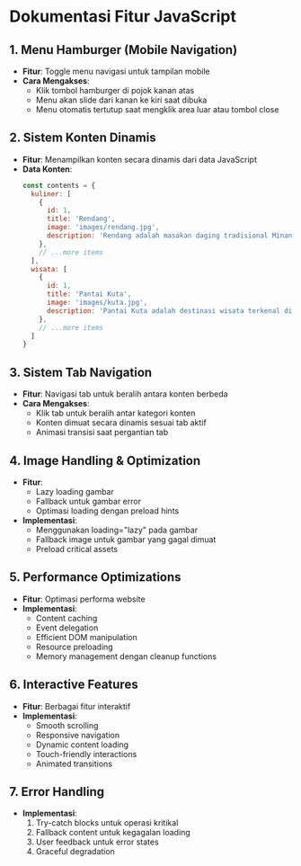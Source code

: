 # Dokumentasi Fitur JavaScript

## 1. Menu Hamburger (Mobile Navigation)

- **Fitur**: Toggle menu navigasi untuk tampilan mobile
- **Cara Mengakses**:
  - Klik tombol hamburger di pojok kanan atas
  - Menu akan slide dari kanan ke kiri saat dibuka
  - Menu otomatis tertutup saat mengklik area luar atau tombol close

## 2. Sistem Konten Dinamis

- **Fitur**: Menampilkan konten secara dinamis dari data JavaScript
- **Data Konten**:
  ```javascript
  const contents = {
    kuliner: [
      {
        id: 1,
        title: 'Rendang',
        image: 'images/rendang.jpg',
        description: 'Rendang adalah masakan daging tradisional Minangkabau...'
      },
      // ...more items
    ],
    wisata: [
      {
        id: 1,
        title: 'Pantai Kuta',
        image: 'images/kuta.jpg',
        description: 'Pantai Kuta adalah destinasi wisata terkenal di Bali...'
      },
      // ...more items
    ]
  }
  ```

## 3. Sistem Tab Navigation

- **Fitur**: Navigasi tab untuk beralih antara konten berbeda
- **Cara Mengakses**:
  - Klik tab untuk beralih antar kategori konten
  - Konten dimuat secara dinamis sesuai tab aktif
  - Animasi transisi saat pergantian tab

## 4. Image Handling & Optimization

- **Fitur**:
  - Lazy loading gambar
  - Fallback untuk gambar error
  - Optimasi loading dengan preload hints
- **Implementasi**:
  - Menggunakan loading="lazy" pada gambar
  - Fallback image untuk gambar yang gagal dimuat
  - Preload critical assets

## 5. Performance Optimizations

- **Fitur**: Optimasi performa website
- **Implementasi**:
  - Content caching
  - Event delegation
  - Efficient DOM manipulation
  - Resource preloading
  - Memory management dengan cleanup functions

## 6. Interactive Features

- **Fitur**: Berbagai fitur interaktif
- **Implementasi**:
  - Smooth scrolling
  - Responsive navigation
  - Dynamic content loading
  - Touch-friendly interactions
  - Animated transitions

## 7. Error Handling

- **Implementasi**:
  1. Try-catch blocks untuk operasi kritikal
  2. Fallback content untuk kegagalan loading
  3. User feedback untuk error states
  4. Graceful degradation
